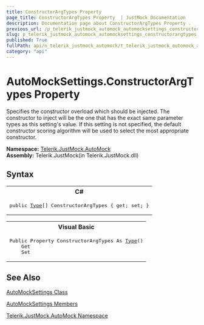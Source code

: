 ```yaml
---
title: ConstructorArgTypes Property 
page_title: ConstructorArgTypes Property  | JustMock Documentation
description: Documentation page about ConstructorArgTypes Property .
previous_url: /p_telerik_justmock_automock_automocksettings_constructorargtypes.html
slug: p_telerik_justmock_automock_automocksettings_constructorargtypes
published: True
fullPath: api/n_telerik_justmock_automock/t_telerik_justmock_automock_automocksettings/properties_t_telerik_justmock_automock_automocksettings/p_telerik_justmock_automock_automocksettings_constructorargtypes
category: "api"
---
```


# AutoMockSettings.ConstructorArgTypes Property



Specifies the constructor overload which should be injected. The constructor to inject will be the one that has the exact same parameter types as this setting's value. If this setting is not specified, the default constructor scoring algorithm will be used to select the most appropriate constructor.


 **Namespace:**  [Telerik.JustMock.AutoMock](n_telerik_justmock_automock) <br> **Assembly:** Telerik.JustMock(in Telerik.JustMock.dll)
## Syntax


<div id="syntaxCodeBlocks" class="code"><span codeLanguage="CSharp"><table><tr><th>C#</th></tr><tr><td><pre xml:space="preserve"><span class="keyword">public</span> <a href="https://msdn2.microsoft.com/en-us/library/42892f65" target="_blank">Type</a>[] <span class="identifier">ConstructorArgTypes</span> { <span class="keyword">get</span>; <span class="keyword">set</span>; }</pre></td></tr></table></span><span codeLanguage="VisualBasicDeclaration"><table><tr><th>Visual Basic</th></tr><tr><td><pre xml:space="preserve"><span class="keyword">Public</span> <span class="keyword">Property</span> <span class="identifier">ConstructorArgTypes</span> <span class="keyword">As</span> <a href="https://msdn2.microsoft.com/en-us/library/42892f65" target="_blank">Type</a>()
	<span class="keyword">Get</span>
	<span class="keyword">Set</span></pre></td></tr></table></span></div>


## See Also



 [AutoMockSettings Class](t_telerik_justmock_automock_automocksettings) 

 [AutoMockSettings Members](allmembers_t_telerik_justmock_automock_automocksettings) 

 [Telerik.JustMock.AutoMock Namespace](n_telerik_justmock_automock) 



